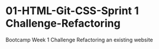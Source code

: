 # 01-HTML-Git-CSS-Sprint 1 Challenge-Refactoring
Bootcamp Week 1 Challenge
Refactoring an existing website
